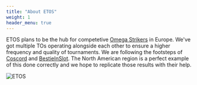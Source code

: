 ```yaml
---
title: "About ETOS"
weight: 1
header_menu: true
---
```

 
 ETOS plans to be the hub for competetive [Omega Strikers](https://store.steampowered.com/app/1869590/Omega_Strikers/) in Europe. We've got multiple TOs operating alongside each other to ensure a higher frequency and quality of tournaments. We are following the footsteps of [Coscord](https://discord.gg/nCupEXp3T6) and [BestieInSlot](https://www.twitch.tv/bestieinslot). The North American region is a perfect example of this done correctly and we hope to replicate those results with their help.
 
![ETOS](../images/ETOS-Banner.png)
 
